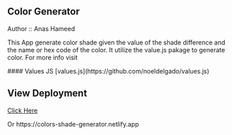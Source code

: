 <h2>Color Generator</h2>
<p>Author :: Anas Hameed</p>
<p>This App generate color shade given the value of the shade difference and the name or hex code of the color. It utilize the value.js pakage to generate color. For more info visit</p>
#### Values JS
[values.js](https://github.com/noeldelgado/values.js)
<h2>View Deployment</h2>
<a href="https://colors-shade-generator.netlify.app">Click Here</a><br>
<p>Or https://colors-shade-generator.netlify.app</p> 
